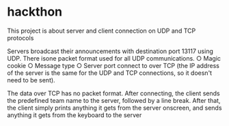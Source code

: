 # hackthon
This project is about server and client connection on UDP and TCP protocols

Servers broadcast their announcements with destination port 13117 using UDP.
There isone packet format used for all UDP communications.
○ Magic cookie
○ Message type 
○ Server port 
connect to over TCP (the IP address of the server is the same for the UDP and
TCP connections, so it doesn't need to be sent).

The data over TCP has no packet format. After connecting, the client sends the
predefined team name to the server, followed by a line break.
After that, the client simply prints anything it gets from the server onscreen,
and sends anything it gets from
the keyboard to the server
